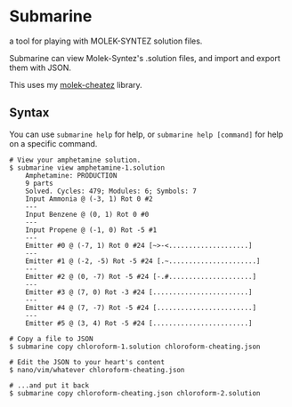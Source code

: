 # Submarine
a tool for playing with MOLEK-SYNTEZ solution files.

Submarine can view Molek-Syntez's .solution files, and import and export them with JSON.

This uses my [molek-cheatez](https://github.com/gamma-delta/molek-cheatez) library.

## Syntax

You can use `submarine help` for help, or `submarine help [command]` for help on a specific command.

```
# View your amphetamine solution.
$ submarine view amphetamine-1.solution
    Amphetamine: PRODUCTION
    9 parts
    Solved. Cycles: 479; Modules: 6; Symbols: 7
    Input Ammonia @ (-3, 1) Rot 0 #2
    ---
    Input Benzene @ (0, 1) Rot 0 #0
    ---
    Input Propene @ (-1, 0) Rot -5 #1
    ---
    Emitter #0 @ (-7, 1) Rot 0 #24 [~>-<....................]
    ---
    Emitter #1 @ (-2, -5) Rot -5 #24 [.~......................]
    ---
    Emitter #2 @ (0, -7) Rot -5 #24 [-.#.....................]
    ---
    Emitter #3 @ (7, 0) Rot -3 #24 [........................]
    ---
    Emitter #4 @ (7, -7) Rot -5 #24 [........................]
    ---
    Emitter #5 @ (3, 4) Rot -5 #24 [........................]

# Copy a file to JSON
$ submarine copy chloroform-1.solution chloroform-cheating.json

# Edit the JSON to your heart's content
$ nano/vim/whatever chloroform-cheating.json

# ...and put it back
$ submarine copy chloroform-cheating.json chloroform-2.solution
```
